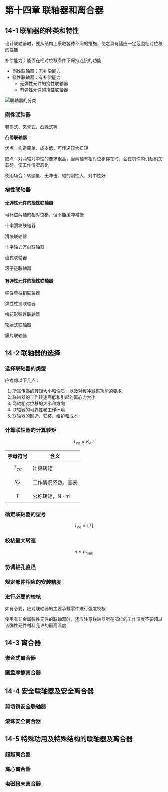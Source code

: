 # 第十四章 联轴器和离合器

## 14-1 联轴器的种类和特性

设计联轴器时，要从结构上采取各种不同的措施，使之具有适应一定范围相对位移的性能

补偿能力：能否在相对位移条件下保持连接的功能

- 刚性联轴器：无补偿能力
- 挠性联轴器：有补偿能力
  - 无弹性元件的挠性联轴器
  - 有弹性元件的挠性联轴器

![联轴器的分类](https://oss.muzing.top/image/20211106130546.png)

### 刚性联轴器

套筒式、夹壳式、凸缘式等

**凸缘联轴器**：

优点：构造简单、成本低、可传递较大扭矩

缺点：对两轴对中性的要求很高，当两轴有相对位移存在时，会在机件内引起附加载荷，使工作情况恶化

使用场合：转速低、无冲击、轴的刚性大、对中性好

### 挠性联轴器

#### 无弹性元件的挠性联轴器

可补偿两轴的相对位移，但不能缓冲减振

十字滑块联轴器

滑块联轴器

十字轴式万向联轴器

齿式联轴器

滚子链联轴器

#### 有弹性元件的挠性联轴器

弹性套柱销联轴器

弹性柱销联轴器

梅花形弹性联轴器

轮胎式联轴器

膜片联轴器

## 14-2 联轴器的选择

### 选择联轴器的类型

应考虑以下几点：

1. 所需传递的转矩大小和性质，以及对缓冲减振功能的要求
2. 联轴器的工作转速高低和引起的离心力大小
3. 两轴相对位移的大小和方向
4. 联轴器的可靠性和工作环境
5. 联轴器的制造、安装、维护和成本

### 计算联轴器的计算转矩

$$
T_{ca} = K_A T
$$

| 字母符号   | 含义               |
| ---------- | ------------------ |
| $$T_{ca}$$ | 计算转矩           |
| $$K_A$$    | 工作情况系数，查表 |
| $$T$$      | 公称转矩，N · m    |

### 确定联轴器的型号

$$
T_{ca} \leq [T]
$$

### 校核最大转速

$$
n \leq n_\max
$$

### 协调轴孔直径

### 规定部件相应的安装精度

### 进行必要的校核

如有必要，应对联轴器的主要承载零件进行强度校核

使用有非金属弹性元件的联轴器时，还应注意联轴器所在部位的工作温度不要超过该弹性元件材料允许的最高温度

## 14-3 离合器

### 嵌合式离合器

### 圆盘摩擦离合器

## 14-4 安全联轴器及安全离合器

### 剪切销安全联轴器

### 滚珠安全离合器

## 14-5 特殊功用及特殊结构的联轴器及离合器

### 超越离合器

### 离心离合器

### 电磁粉末离合器
